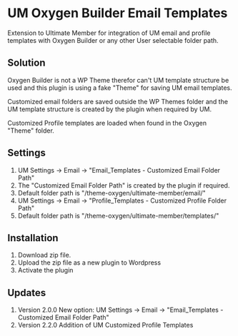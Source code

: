 # UM Oxygen Builder Email Templates
Extension to Ultimate Member for integration of UM email and profile templates with Oxygen Builder or any other User selectable folder path.

## Solution
Oxygen Builder is not a WP Theme therefor can't UM template structure be used and this plugin is using a fake "Theme" for saving UM email templates.

Customized email folders are saved outside the WP Themes folder and the UM template structure is created by the plugin when required by UM.

Customized Profile templates are loaded when found in the Oxygen "Theme" folder.

## Settings
1. UM Settings -> Email -> "Email_Templates - Customized Email Folder Path"
2. The "Customized Email Folder Path" is created by the plugin if required.
3. Default folder path is "/theme-oxygen/ultimate-member/email/"
4. UM Settings -> Email -> "Profile_Templates - Customized Profile Folder Path"
5. Default folder path is "/theme-oxygen/ultimate-member/templates/"

## Installation
1. Download zip file. 
2. Upload the zip file as a new plugin to Wordpress
3. Activate the plugin

## Updates
1. Version 2.0.0 New option: UM Settings -> Email -> "Email_Templates - Customized Email Folder Path"
2. Version 2.2.0 Addition of UM Customized Profile Templates
